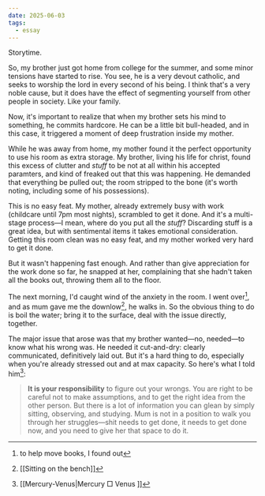 ```yaml
---
date: 2025-06-03
tags:
  - essay
---
```

Storytime.

So, my brother just got home from college for the summer, and some minor tensions have started to rise. You see, he is a very devout catholic, and seeks to worship the lord in every second of his being. I think that's a very noble cause, but it does have the effect of segmenting yourself from other people in society. Like your family.

Now, it's important to realize that when my brother sets his mind to something, he commits hardcore. He can be a little bit bull-headed, and in this case, it triggered a moment of deep frustration inside my mother.

While he was away from home, my mother found it the perfect opportunity to use his room as extra storage. My brother, living his life for christ, found this excess of clutter and *stuff* to be not at all within his accepted paramters, and kind of freaked out that this was happening. He demanded that everything be pulled out; the room stripped to the bone (it's worth noting, including some of his possessions).

This is no easy feat. My mother, already extremely busy with work (childcare until 7pm most nights), scrambled to get it done. And it's a multi-stage process—I mean, where do you put all the *stuff*? Discarding stuff is a great idea, but with sentimental items it takes emotional consideration. Getting this room clean was no easy feat, and my mother worked very hard to get it done.

But it wasn't happening fast enough. And rather than give appreciation for the work done so far, he snapped at her, complaining that she hadn't taken all the books out, throwing them all to the floor.

The next morning, I'd caught wind of the anxiety in the room. I went over[^1], and as mum gave me the downlow[^2], he walks in. So the obvious thing to do is boil the water; bring it to the surface, deal with the issue directly, together.

The major issue that arose was that my brother wanted—no, needed—to know what his wrong was. He needed it cut-and-dry: clearly communicated, definitively laid out. But it's a hard thing to do, especially when you're already stressed out and at max capacity. So here's what I told him[^3]:

> **It is your responsibility** to figure out your wrongs. You are right to be careful not to make assumptions, and to get the right idea from the other person. But there is a lot of information you can glean by simply sitting, observing, and studying. Mum is not in a position to walk you through her struggles—shit needs to get done, it needs to get done now, and you need to give her that space to do it. 

[^1]: to help move books, I found out
[^2]: [[Sitting on the bench]]
[^3]: [[Mercury-Venus|Mercury □ Venus ]]